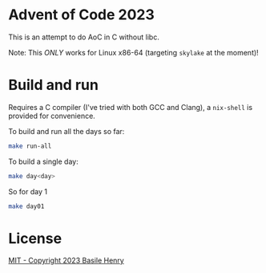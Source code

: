 # Advent of Code 2023

This is an attempt to do AoC in C without libc.

Note: This *ONLY* works for Linux x86-64 (targeting `skylake` at the moment)!

# Build and run

Requires a C compiler (I've tried with both GCC and Clang), a `nix-shell` is
provided for convenience.

To build and run all the days so far:
```sh
make run-all
```

To build a single day:
```sh
make day<day>
```

So for day 1

```sh
make day01
```

# License

[MIT - Copyright 2023 Basile Henry](./LICENSE)
